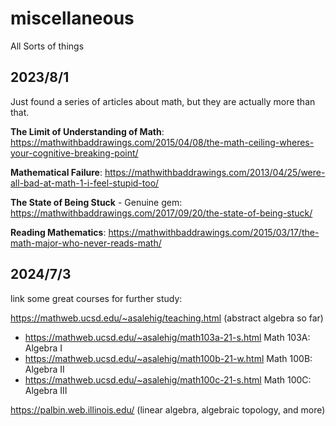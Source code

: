 # miscellaneous
All Sorts of things


## 2023/8/1
Just found a series of articles about math, but they are actually more than that.

**The Limit of Understanding of Math**: https://mathwithbaddrawings.com/2015/04/08/the-math-ceiling-wheres-your-cognitive-breaking-point/

**Mathematical Failure**: https://mathwithbaddrawings.com/2013/04/25/were-all-bad-at-math-1-i-feel-stupid-too/

**The State of Being Stuck** - Genuine gem: https://mathwithbaddrawings.com/2017/09/20/the-state-of-being-stuck/

**Reading Mathematics**: https://mathwithbaddrawings.com/2015/03/17/the-math-major-who-never-reads-math/

## 2024/7/3
link some great courses for further study:

https://mathweb.ucsd.edu/~asalehig/teaching.html  (abstract algebra so far)
* https://mathweb.ucsd.edu/~asalehig/math103a-21-s.html  Math 103A: Algebra I
* https://mathweb.ucsd.edu/~asalehig/math100b-21-w.html  Math 100B: Algebra II
* https://mathweb.ucsd.edu/~asalehig/math100c-21-s.html  Math 100C: Algebra III

https://palbin.web.illinois.edu/  (linear algebra, algebraic topology, and more)
